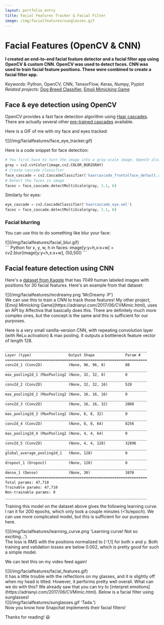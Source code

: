 ```yaml
---
layout: portfolio_entry
title: Facial Features Tracker & Facial Filter
image: /img/facialfeatures/sunglasses.gif
---
```


# Facial Features (OpenCV & CNN)
**I created an end-to-end facial feature detector and a facial filter app using OpenCV & custom CNN.  OpenCV was used to detect faces.  CNN was used to train facial feature positions.  These were combined to create a facial filter app.**

*Keywords*: Python, OpenCV, CNN, TensorFlow, Keras, Numpy, Pyplot  
*Related projects*: [Dog Breed Classifier](http://adrianyi.com/2017/07/DogBreedClassifier.html), [Emoji Mimicking Game](https://adrianyi.com/2017/06/CVMimic.html)

## Face & eye detection using OpenCV
OpenCV provides a fast face detection algorithm using [Haar cascades](http://docs.opencv.org/trunk/d7/d8b/tutorial_py_face_detection.html).  There are actually several other [pre-trained cascades](https://github.com/opencv/opencv/tree/master/data/haarcascades) available.

Here is a GIF of me with my face and eyes tracked:  
<div class="picture">
![](/img/facialfeatures/face_eye_tracker.gif)
</div>

Here is a code snippet for face detection:
``` Python
# You first have to turn the image into a gray-scale image. OpenCV also uses BGR color space.
gray = cv2.cvtColor(image,cv2.COLOR_BGR2GRAY)
# Create cascade classifier
face_cascade = cv2.CascadeClassifier('haarcascade_frontalface_default.xml')
# Detect the faces in image
faces = face_cascade.detectMultiScale(gray, 1.1, 6)
```
Similarly for eyes:  
``` Python
eye_cascade = cv2.CascadeClassifier('haarcascade_eye.xml')
faces = face_cascade.detectMultiScale(gray, 1.1, 6)
```

### Facial blurring

You can use this to do something like blur your face:  
<div class="picture">
![](/img/facialfeatures/facial_blur.gif)
</div>  
``` Python
for x, y, w, h in faces:
    image[y:y+h,x:x+w] = cv2.blur(image[y:y+h,x:x+w], (50,50))
```

## Facial feature detection using CNN
Here's a [dataset from Kaggle](https://www.kaggle.com/c/facial-keypoints-detection/data) that has 7049 human labeled images with positions for 30 facial features.  Here's an example from that dataset:  
<div class="picture">
![](/img/facialfeatures/mcdreamy.png 'McDreamy :P')
</div>
We can use this to train a CNN to track those features!  My other project, [Emoji Mimicking Game](https://adrianyi.com/2017/06/CVMimic.html), uses an API by Affectiva that basically does this.  There are definitely much more complex ones, but the concept is the same and this is sufficient for our purposes.

Here is a very small vanilla-version CNN, with repeating convolution layer (with ReLu activation) & max pooling.  It outputs a bottleneck feature vector of length 128.
```
_________________________________________________________________
Layer (type)                 Output Shape              Param #   
=================================================================
conv2d_1 (Conv2D)            (None, 96, 96, 8)         80        
_________________________________________________________________
max_pooling2d_1 (MaxPooling2 (None, 32, 32, 8)         0         
_________________________________________________________________
conv2d_2 (Conv2D)            (None, 32, 32, 16)        528       
_________________________________________________________________
max_pooling2d_2 (MaxPooling2 (None, 16, 16, 16)        0         
_________________________________________________________________
conv2d_3 (Conv2D)            (None, 16, 16, 32)        2080      
_________________________________________________________________
max_pooling2d_3 (MaxPooling2 (None, 8, 8, 32)          0         
_________________________________________________________________
conv2d_4 (Conv2D)            (None, 8, 8, 64)          8256      
_________________________________________________________________
max_pooling2d_4 (MaxPooling2 (None, 4, 4, 64)          0         
_________________________________________________________________
conv2d_5 (Conv2D)            (None, 4, 4, 128)         32896     
_________________________________________________________________
global_average_pooling2d_1   (None, 128)               0         
_________________________________________________________________
dropout_1 (Dropout)          (None, 128)               0         
_________________________________________________________________
dense_1 (Dense)              (None, 30)                3870      
=================================================================
Total params: 47,710
Trainable params: 47,710
Non-trainable params: 0
_________________________________________________________________
```
Training this model on the dataset above gives the following learning curve.  I ran it for 200 epochs, which only took a couple minutes (<1s/epoch).  We can use more complicated model, but this is sufficient for our purposes here.
<div class="picture">
![](/img/facialfeatures/learning_curve.png 'Learning curve! Not so exciting...')
</div>
The loss is RMS with the positions normalized to [-1,1] for both x and y.  Both training and validation losses are below 0.002, which is pretty good for such a simple model.

We can test this on my video feed again!
<div class="picture">
![](/img/facialfeatures/facial_features.gif)
</div>
It has a little trouble with the reflections on my glasses, and it is slightly off when my head is tilted.  However, it performs pretty well overall.  What can we do with this?  We already saw that you can try to [interpret emotions](https://adrianyi.com/2017/06/CVMimic.html).  
Below is a facial filter using sunglasses!
<div class="picture">
![](/img/facialfeatures/sunglasses.gif 'Tada.')
</div>
Now you know how Snapchat implements their facial filters!

Thanks for reading! :smiley:

<style>
.picture {align: center}
</style>
